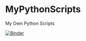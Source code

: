 # MyPythonScripts
My Own Python Scripts

[![Binder](https://mybinder.org/badge_logo.svg)](https://mybinder.org/v2/gh/enriquetecfan11/MyPythonScripts.git/HEAD)
